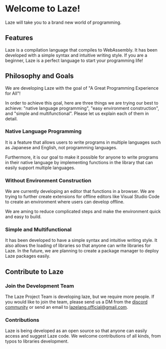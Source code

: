 # Welcome to Laze!

Laze will take you to a brand new world of programming.

## Features

Laze is a compilation language that compiles to WebAssembly. It has been developed with a simple syntax and intuitive writing style. If you are a beginner, Laze is a perfect language to start your programming life!

## Philosophy and Goals

We are developing Laze with the goal of "A Great Programming Experience for All"!

In order to achieve this goal, here are three things we are trying our best to achieve: "native language programming", "easy environment construction", and "simple and multifunctional". Please let us explain each of them in detail.

### Native Language Programming

It is a feature that allows users to write programs in multiple languages such as Japanese and English, not programming languages.

Furthermore, it is our goal to make it possible for anyone to write programs in their native language by implementing functions in the library that can easily support multiple languages.

### Without Environment Construction

We are currently developing an editor that functions in a browser. We are trying to further create extensions for offline editors like Visual Studio Code to create an environment where users can develop offline.

We are aming to reduce complicated steps and make the environment quick and easy to build.

### Simple and Multifunctional

It has been developed to have a simple syntax and intuitive writing style. It also allows the loading of libraries so that anyone can write libraries for Laze. In the future, we are planning to create a package manager to deploy Laze packages easily.

## Contribute to Laze

### Join the Development Team

The Laze Project Team is developing laze, but we require more people. If you would like to join the team, please send us a DM from the [discord community](https://discord.gg/K3prMrmS7e) or send an email to [lazelang.official@gmail.com](mailto:lazelang.official@gmail.com).

### Contributions

Laze is being developed as an open source so that anyone can easily access and suggest Laze code. We welcome contributions of all kinds, from typos to libraries development.
